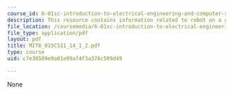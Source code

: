 ```yaml
---
course_id: 6-01sc-introduction-to-electrical-engineering-and-computer-science-i-spring-2011
description: This resource contains information related to robot on a grid map.
file_location: /coursemedia/6-01sc-introduction-to-electrical-engineering-and-computer-science-i-spring-2011/c7e38589e9a01e99af4f3a376c509d49_MIT6_01SCS11_14_1_2.pdf
file_type: application/pdf
layout: pdf
title: MIT6_01SCS11_14_1_2.pdf
type: course
uid: c7e38589e9a01e99af4f3a376c509d49

---
```

None